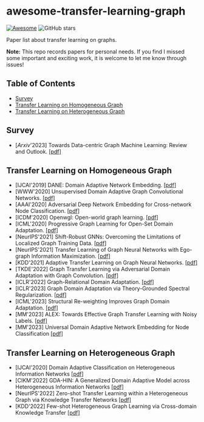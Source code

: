 # awesome-transfer-learning-graph
[![Awesome](https://awesome.re/badge.svg)](https://awesome.re)  ![GitHub stars](https://img.shields.io/github/stars/wzongyu/awesome-transfer-learning-graph)  

Paper list about transfer learning on graphs.  

**Note:** This repo records papers for personal needs. If you find I missed some important and exciting work, it is welcome to let me know through issues! 

## Table of Contents 
- [Survey](#survey)
- [Transfer Learning on Homogeneous Graph](#transfer-Learning-on-homogeneous-graph)
- [Transfer Learning on Heterogeneous Graph](#transfer-Learning-on-heterogeneous-graph)

## Survey
- [*Arxiv*'2023] Towards Data-centric Graph Machine Learning: Review and Outlook. [[pdf]](https://arxiv.org/pdf/2309.10979.pdf)

## Transfer Learning on Homogeneous Graph
- [IJCAI'2019] DANE: Domain Adaptive Network Embedding. [[pdf]](https://arxiv.org/pdf/1906.00684)
- [WWW'2020] Unsupervised Domain Adaptive Graph Convolutional Networks. [[pdf]](https://shiruipan.github.io/publication/www-2020-wu/www-2020-wu.pdf)
- [AAAI'2020] Adversarial Deep Network Embedding for Cross-network Node Classification. [[pdf]](https://arxiv.org/pdf/2002.07366.pdf)
- [ICDM'2020] Openwgl: Open-world graph learning. [[pdf]](https://shiruipan.github.io/publication/icdm-20-wu/icdm-20-wu.pdf)
- [ICML'2020] Progressive Graph Learning for Open-Set Domain Adaptation. [[pdf]](https://arxiv.org/pdf/2006.12087.pdf)
- [NeurIPS'2021] Shift-Robust GNNs: Overcoming the Limitations of Localized Graph Training Data. [[pdf]](https://arxiv.org/pdf/2108.01099.pdf)
- [NeurIPS'2021] Transfer Learning of Graph Neural Networks with Ego-graph Information Maximization. [[pdf]](https://proceedings.neurips.cc/paper_files/paper/2021/file/0dd6049f5fa537d41753be6d37859430-Paper.pdf)
- [KDD'2021] Adaptive Transfer Learning on Graph Neural Networks. [[pdf]](https://arxiv.org/pdf/2107.08765.pdf)
- [TKDE'2022] Graph Transfer Learning via Adversarial Domain Adaptation with Graph Convolution. [[pdf]](https://arxiv.org/abs/1909.01541)
- [ICLR'2022] Graph-Relational Domain Adaptation. [[pdf]](https://arxiv.org/pdf/2202.03628.pdf)
- [ICLR'2023] Graph Domain Adaptation via Theory-Grounded Spectral Regularization. [[pdf]](https://openreview.net/pdf?id=OysfLgrk8mk)
- [ICML'2023] Structural Re-weighting Improves Graph Domain Adaptation. [[pdf]](https://arxiv.org/pdf/2306.03221.pdf)
- [MM'2023] ALEX: Towards Effective Graph Transfer Learning with Noisy Labels. [[pdf]](https://dl.acm.org/doi/pdf/10.1145/3581783.3612026)
- [MM'2023] Universal Domain Adaptive Network Embedding for Node Classification [[pdf]](https://dl.acm.org/doi/abs/10.1145/3581783.3613811)


## Transfer Learning on Heterogeneous Graph
- [IJCAI'2020] Domain Adaptive Classification on Heterogeneous Information Networks [[pdf]](https://www.ijcai.org/proceedings/2020/0196.pdf)
- [CIKM'2022] GDA-HIN: A Generalized Domain Adaptive Model across Heterogeneous Information Networks [[pdf]](https://arxiv.org/pdf/2012.05688.pdf) 
- [NeurIPS'2022] Zero-shot Transfer Learning within a Heterogeneous Graph via Knowledge Transfer Networks [[pdf]](https://arxiv.org/pdf/2203.02018.pdf)
- [KDD'2022] Few-shot Heterogeneous Graph Learning via Cross-domain Knowledge Transfer [[pdf]](https://dl.acm.org/doi/abs/10.1145/3534678.3539431)




